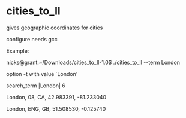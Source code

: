 # cities_to_ll
gives geographic coordinates for cities

configure needs gcc

Example:

nicks@grant:~/Downloads/cities_to_ll-1.0$ ./cities_to_ll --term London

option -t with value `London'

search_term |London| 6

London, 08, CA, 42.983391, -81.233040

London, ENG, GB, 51.508530, -0.125740

